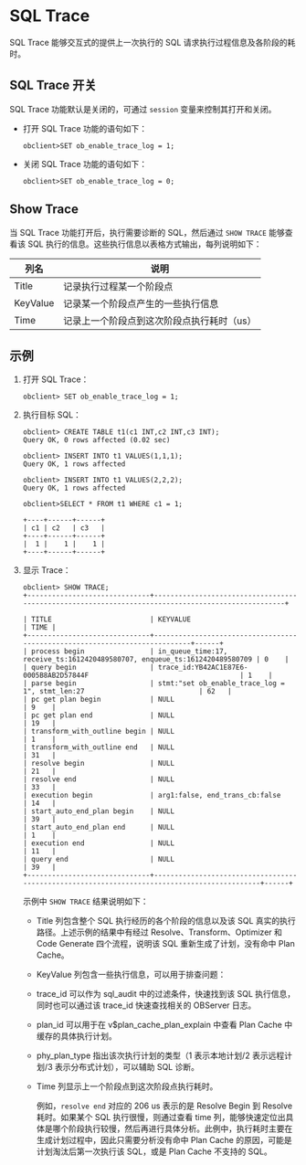 SQL Trace 
==============================

SQL Trace 能够交互式的提供上一次执行的 SQL 请求执行过程信息及各阶段的耗时。

SQL Trace 开关 
---------------------

SQL Trace 功能默认是关闭的，可通过 `session` 变量来控制其打开和关闭。

* 打开 SQL Trace 功能的语句如下：

  ```unknow
  obclient>SET ob_enable_trace_log = 1;
  ```

  




<!-- -->

* 关闭 SQL Trace 功能的语句如下：

  ```unknow
  obclient>SET ob_enable_trace_log = 0;
  ```

  

  




Show Trace 
-------------------

当 SQL Trace 功能打开后，执行需要诊断的 SQL，然后通过 `SHOW TRACE` 能够查看该 SQL 执行的信息。这些执行信息以表格方式输出，每列说明如下：


|  **列名**  |         **说明**         |
|----------|------------------------|
| Title    | 记录执行过程某一个阶段点           |
| KeyValue | 记录某一个阶段点产生的一些执行信息      |
| Time     | 记录上一个阶段点到这次阶段点执行耗时（us） |



示例 
-----------

1. 打开 SQL Trace：

   ```unknow
   obclient> SET ob_enable_trace_log = 1;
   ```

   




<!-- -->

2. 执行目标 SQL：

   ```unknow
   obclient> CREATE TABLE t1(c1 INT,c2 INT,c3 INT);
   Query OK, 0 rows affected (0.02 sec)
   
   obclient> INSERT INTO t1 VALUES(1,1,1);
   Query OK, 1 rows affected 
   
   obclient> INSERT INTO t1 VALUES(2,2,2);
   Query OK, 1 rows affected
   
   obclient>SELECT * FROM t1 WHERE c1 = 1;
   
   +----+------+------+
   | c1 | c2   | c3   |
   +----+------+------+
   |  1 |    1 |    1 |
   +----+------+------+
   ```

   




<!-- -->

3. 显示 Trace：

   ```unknow
   obclient> SHOW TRACE;
   +------------------------------+---------------------------------------------------------------------------------------------------+
   
   | TITLE                        | KEYVALUE                                                                   | TIME |
   +------------------------------+----------------------------------------------------------------------------+------+
   | process begin                | in_queue_time:17, receive_ts:1612420489580707, enqueue_ts:1612420489580709 | 0    |
   | query begin                  | trace_id:YB42AC1E87E6-0005B8AB2D57844F                                     | 1    |
   | parse begin                  | stmt:"set ob_enable_trace_log = 1", stmt_len:27                            | 62   |
   | pc get plan begin            | NULL                                                                       | 9    |
   | pc get plan end              | NULL                                                                       | 19   |
   | transform_with_outline begin | NULL                                                                       | 1    |
   | transform_with_outline end   | NULL                                                                       | 31   |
   | resolve begin                | NULL                                                                       | 21   |
   | resolve end                  | NULL                                                                       | 33   |
   | execution begin              | arg1:false, end_trans_cb:false                                             | 14   |
   | start_auto_end_plan begin    | NULL                                                                       | 39   |
   | start_auto_end_plan end      | NULL                                                                       | 1    |
   | execution end                | NULL                                                                       | 11   |
   | query end                    | NULL                                                                       | 39   |                                                                                                                                                      
   +------------------------------+---------------------------------------------------------------------------------------------+------+
   ```

   

   示例中 `SHOW TRACE` 结果说明如下：
   * Title 列包含整个 SQL 执行经历的各个阶段的信息以及该 SQL 真实的执行路径。上述示例的结果中有经过 Resolve、Transform、Optimizer 和 Code Generate 四个流程，说明该 SQL 重新生成了计划，没有命中 Plan Cache。

     
   

   
   <!-- -->

   * KeyValue 列包含一些执行信息，可以用于排查问题：
  	* trace_id 可以作为 sql_audit 中的过滤条件，快速找到该 SQL 执行信息，同时也可以通过该 trace_id 快速查找相关的 OBServer 日志。

    * plan_id 可以用于在 v$plan_cache_plan_explain 中查看 Plan Cache 中缓存的具体执行计划。

    * phy_plan_type 指出该次执行计划的类型（1 表示本地计划/2 表示远程计划/3 表示分布式计划），可以辅助 SQL 诊断。


     
   

   
   <!-- -->

   
   <!-- -->

   * Time 列显示上一个阶段点到这次阶段点执行耗时。

     例如，`resolve end` 对应的 206 us 表示的是 Resolve Begin 到 Resolve 耗时。如果某个 SQL 执行很慢，则通过查看 time 列，能够快速定位出具体是哪个阶段执行较慢，然后再进行具体分析。此例中，执行耗时主要在生成计划过程中，因此只需要分析没有命中 Plan Cache 的原因，可能是计划淘汰后第一次执行该 SQL，或是 Plan Cache 不支持的 SQL。
     
   

   



